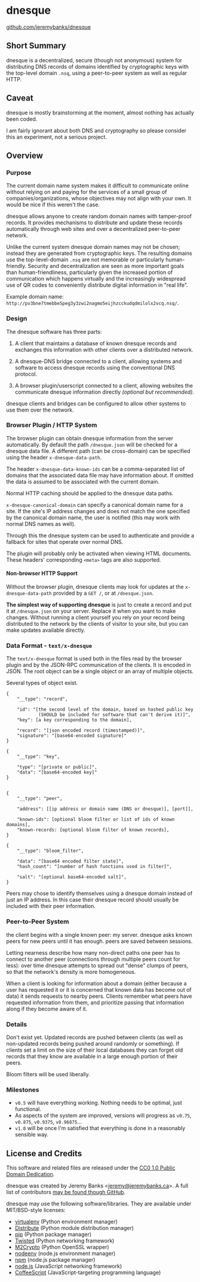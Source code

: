 dnesque
=======

[github.com/jeremybanks/dnesque](https://github.com/jeremybanks/dnesque)

Short Summary
-------------

dnesque is a decentralized, secure (though not anonymous) system for distributing DNS records of domains identified by cryptographic keys with the top-level domain `.nsq`, using a peer-to-peer system as well as regular HTTP.

Caveat
------

dnesque is mostly brainstorming at the moment, almost nothing has actually been coded.

I am fairly ignorant about both DNS and cryptography so please consider this an experiment, not a serious project.

Overview
--------

### Purpose

The current domain name system makes it difficult to communicate online without relying on and paying for the services of a small group of companies/organizations, whose objectives may not align with your own. It would be nice if this weren't the case.

dnesque allows anyone to create random domain names with tamper-proof records. It provides mechanisms to distribute and update these records automatically through web sites and over a decentralized peer-to-peer network.

Unlike the current system dnesque domain names may not be chosen; instead they are generated from cryptographic keys. The resulting domains use the top-level-domain `.nsq` are not memorable or particularly human-friendly. Security and decentralization are seen as more important goals than human-friendliness, particularly given the increased portion of communication which happens virtually and the increasingly widespread use of QR codes to conveniently distribute digital information in "real life".

Example domain name: `http://pv3bne7tmebbe5peg3y3zwi2nagmo5eijhzcckudqdmilolx2vcq.nsq/`.

### Design

The dnesque software has three parts:

1. A client that maintains a database of known dnesque records and exchanges this information with other clients over a distributed network.

2. A dnesque-DNS bridge connected to a client, allowing systems and software to access dnesque records using the conventional DNS protocol.

3. A browser plugin/userscript connected to a client, allowing websites the communicate dnesque information directly *(optional but recommended)*.

dnesque clients and bridges can be configured to allow other systems to use them over the network.

### Browser Plugin / HTTP System

The browser plugin can obtain dnesque information from the server automatically. By default the path `/dnesque.json` will be checked for a dnesque data file. A different path (can be cross-domain) can be specified using the header `x-dnesque-data-path`.

The header `x-dnesque-data-known-ids` can be a comma-separated list of domains that the associated data file may have information about. If omitted the data is assumed to be associated with the current domain.

Normal HTTP caching should be applied to the dnesque data paths.

`x-dnesque-canonical-domain` can specify a canonical domain name for a site. If the site's IP address changes and does not match the one specified by the canonical domain name, the user is notified (this may work with normal DNS names as well).

Through this the dnesque system can be used to authenticate and provide a fallback for sites that operate over normal DNS.

The plugin will probably only be activated when viewing HTML documents. These headers' corresponding `<meta>` tags are also supported.

#### Non-browser HTTP Support

Without the browser plugin, dnesque clients may look for updates at the `x-dnesque-data-path` provided by a `GET /`, or at `/dnesque.json`.

**The simplest way of supporting dnesque** is just to create a record and put it at `/dnesque.json` on your server. Replace it when you want to make changes. Without running a client yourself you rely on your record being distributed to the network by the clients of visitor to your site, but you can make updates available directly.

### Data Format - `text/x-dnesque`

The `text/x-dnesque` format is used both in the files read by the browser plugin and by the JSON-RPC communication of the clients. It is encoded in JSON. The root object can be a single object or an array of multiple objects.

Several types of object exist.

    {
        "__type": "record",
    
        "id": "[the second level of the domain, based on hashed public key
                (SHOULD be included for software that can't derive it)]",
        "key": [a key corresponding to the domain],
    
        "record": "[json encoded record (timestamped)]",
        "signature": "[base64-encoded signature]"
    }

    {
        "__type": "key",
        
        "type": "[private or public]",
        "data": "[base64-encoded key]"
    }


    {
        "__type": "peer",
        
        "address": [[ip address or domain name (DNS or dnesque)], [port]],
        
        "known-ids": [optional bloom filter or list of ids of known domains],
        "known-records: [optional bloom filter of known records],
    }

    {
        "__type": "bloom_filter",
        
        "data": "[base64 encoded filter state]",
        "hash_count": "[number of hash functions used in filter]",
        
        "salt": "[optional base64-encoded salt]",
    }

Peers may chose to identify themselves using a dnesque domain instead of just an IP address. In this case their dnesque record should usually be included with their peer information.

### Peer-to-Peer System

the client begins with a single known peer: my server. dnesque asks known peers for new peers until it has enough. peers are saved between sessions.

Letting nearness describe how many non-direct paths one peer has to connect to another peer (connections through multiple peers count for less): over time dnesque attempts to spread out "dense" clumps of peers, so that the network's density is more homogeneous. 

When a client is looking for information about a domain (either because a user has requested it or it is concerned that known data has become out of data) it sends requests to nearby peers. Clients remember what peers have requested information from them, and prioritize passing that information along if they become aware of it.

### Details

Don't exist yet. Updated records are pushed between clients (as well as non-updated records being pushed around randomly or something). If clients set a limit on the size of their local databases they can forget old records that they know are available in a large enough portion of their peers.

Bloom filters will be used liberally.

### Milestones

- `v0.5` will have everything working. Nothing needs to be optimal, just functional.
- As aspects of the system are improved, versions will progress as `v0.75`, `v0.875`, `v0.9375`, `v0.96875`...
- `v1.0` will be once I'm satisfied that everything is done in a reasonably sensible way.

License and Credits
-------------------

This software and related files are released under the [CC0 1.0 Public Domain Dedication](http://creativecommons.org/publicdomain/zero/1.0/).

dnesque was created by Jeremy Banks <<jeremy@jeremybanks.ca>>. A full list of contributors [may be found though GitHub](https://github.com/jeremybanks/dnesque/contributors).

dnesque may use the following software/libraries. They are available under  MIT/BSD-style licenses:

- [virtualenv](http://www.virtualenv.org/) (Python environment manager)
- [Distribute](http://packages.python.org/distribute/) (Python module distribution manager)
- [pip](http://www.pip-installer.org/) (Python package manager)
- [Twisted](http://twistedmatrix.com/) (Python networking framework)
- [M2Crypto](http://chandlerproject.org/Projects/MeTooCrypto) (Python OpenSSL wrapper)
- [nodeenv](https://github.com/ekalinin/nodeenv) (node.js environment manager)
- [npm](http://npmjs.org/) (node.js package manager)
- [node.js](http://nodejs.org/) (JavaScript networking framework)
- [CoffeeScript](http://jashkenas.github.com/coffee-script/) (JavaScript-targeting programming language)
